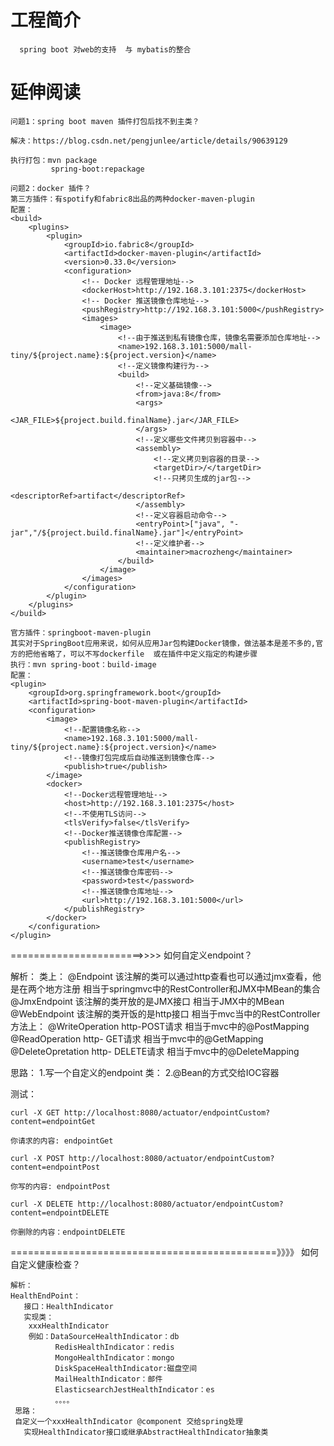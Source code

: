 # 工程简介
      spring boot 对web的支持  与 mybatis的整合 


# 延伸阅读
    问题1：spring boot maven 插件打包后找不到主类？
    
    解决：https://blog.csdn.net/pengjunlee/article/details/90639129
    
    执行打包：mvn package
             spring-boot:repackage
             
    问题2：docker 插件？
    第三方插件：有spotify和fabric8出品的两种docker-maven-plugin
    配置：
    <build>
        <plugins>
            <plugin>
                <groupId>io.fabric8</groupId>
                <artifactId>docker-maven-plugin</artifactId>
                <version>0.33.0</version>
                <configuration>
                    <!-- Docker 远程管理地址-->
                    <dockerHost>http://192.168.3.101:2375</dockerHost>
                    <!-- Docker 推送镜像仓库地址-->
                    <pushRegistry>http://192.168.3.101:5000</pushRegistry>
                    <images>
                        <image>
                            <!--由于推送到私有镜像仓库，镜像名需要添加仓库地址-->
                            <name>192.168.3.101:5000/mall-tiny/${project.name}:${project.version}</name>
                            <!--定义镜像构建行为-->
                            <build>
                                <!--定义基础镜像-->
                                <from>java:8</from>
                                <args>
                                    <JAR_FILE>${project.build.finalName}.jar</JAR_FILE>
                                </args>
                                <!--定义哪些文件拷贝到容器中-->
                                <assembly>
                                    <!--定义拷贝到容器的目录-->
                                    <targetDir>/</targetDir>
                                    <!--只拷贝生成的jar包-->
                                    <descriptorRef>artifact</descriptorRef>
                                </assembly>
                                <!--定义容器启动命令-->
                                <entryPoint>["java", "-jar","/${project.build.finalName}.jar"]</entryPoint>
                                <!--定义维护者-->
                                <maintainer>macrozheng</maintainer>
                            </build>
                        </image>
                    </images>
                </configuration>
            </plugin>
        </plugins>
    </build>
    
    官方插件：springboot-maven-plugin
    其实对于SpringBoot应用来说，如何从应用Jar包构建Docker镜像，做法基本是差不多的,官方的把他省略了，可以不写dockerfile  或在插件中定义指定的构建步骤
    执行：mvn spring-boot：build-image
    配置：
    <plugin>
        <groupId>org.springframework.boot</groupId>
        <artifactId>spring-boot-maven-plugin</artifactId>
        <configuration>
            <image>
                <!--配置镜像名称-->
                <name>192.168.3.101:5000/mall-tiny/${project.name}:${project.version}</name>
                <!--镜像打包完成后自动推送到镜像仓库-->
                <publish>true</publish>
            </image>
            <docker>
                <!--Docker远程管理地址-->
                <host>http://192.168.3.101:2375</host>
                <!--不使用TLS访问-->
                <tlsVerify>false</tlsVerify>
                <!--Docker推送镜像仓库配置-->
                <publishRegistry>
                    <!--推送镜像仓库用户名-->
                    <username>test</username>
                    <!--推送镜像仓库密码-->
                    <password>test</password>
                    <!--推送镜像仓库地址-->
                    <url>http://192.168.3.101:5000</url>
                </publishRegistry>
            </docker>
        </configuration>
    </plugin>       
    
   =======================>>>>
   如何自定义endpoint？
   
   解析：
   类上：
   @Endpoint 	该注解的类可以通过http查看也可以通过jmx查看，他是在两个地方注册 	相当于springmvc中的RestController和JMX中MBean的集合
   @JmxEndpoint 	该注解的类开放的是JMX接口 	相当于JMX中的MBean
   @WebEndpoint 	该注解的类开饭的是http接口 	相当于mvc当中的RestController
   方法上：
   @WriteOperation 	http-POST请求 	相当于mvc中的@PostMapping
   @ReadOperation 	http- GET请求 	相当于mvc中的@GetMapping
   @DeleteOpretation 	http- DELETE请求 	相当于mvc中的@DeleteMapping
   
   思路：
   1.写一个自定义的endpoint 类：
   2.@Bean的方式交给IOC容器
   
   测试：
   

    curl -X GET http://localhost:8080/actuator/endpointCustom?content=endpointGet

    你请求的内容: endpointGet

    curl -X POST http://localhost:8080/actuator/endpointCustom?content=endpointPost

    你写的内容: endpointPost

    curl -X DELETE http://localhost:8080/actuator/endpointCustom?content=endpointDELETE

    你删除的内容：endpointDELETE

==============================================》》》》
    如何自定义健康检查？
    
    解析：
    HealthEndPoint：
       接口：HealthIndicator
       实现类：
        xxxHealthIndicator
        例如：DataSourceHealthIndicator：db
              RedisHealthIndicator：redis
              MongoHealthIndicator：mongo
              DiskSpaceHealthIndicator:磁盘空间
              MailHealthIndicator：邮件
              ElasticsearchJestHealthIndicator：es
              。。。。
     思路：
     自定义一个xxxHealthIndicator @component 交给spring处理
       实现HealthIndicator接口或继承AbstractHealthIndicator抽象类
